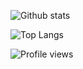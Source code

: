 <!--
**Exsper/Exsper** is a ✨ _special_ ✨ repository because its `README.md` (this file) appears on your GitHub profile.

Here are some ideas to get you started:

- 🔭 I’m currently working on ...
- 🌱 I’m currently learning ...
- 👯 I’m looking to collaborate on ...
- 🤔 I’m looking for help with ...
- 💬 Ask me about ...
- 📫 How to reach me: ...
- 😄 Pronouns: ...
- ⚡ Fun fact: ...
-->

![Github stats](https://github-readme-stats.vercel.app/api?username=exsper&show_icons=true)

![Top Langs](https://github-readme-stats.vercel.app/api/top-langs/?username=exsper)

![Profile views](https://gpvc.arturio.dev/exsper)
